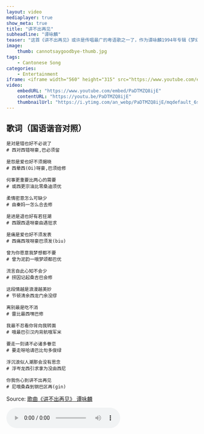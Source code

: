 ```yaml
---
layout: video
mediaplayer: true
show_meta: true
title: "讲不出再见"
subheadline: "谭咏麟"
teaser: "这首《讲不出再见》或许是传唱最广的粤语歌之一了，作为谭咏麟1994年专辑《梦幻的笑容》中的招牌曲目，它几乎已经成为了谭氏情歌的代表作。在香港各大高校的毕业典礼上，这首歌都被当作毕业歌曲演唱。它在中国大陆和海外华人区亦颇具知名度，堪称一曲象征着九十年代华丽与浪漫的骊歌。"
image:
    thumb: cannotsaygoodbye-thumb.jpg
tags:
    - Cantonese Song
categories:
    - Entertainment
iframe: <iframe width="560" height="315" src="https://www.youtube.com/embed/PaDTMZQ8ijE" frameborder="0" allow="accelerometer; autoplay; encrypted-media; gyroscope; picture-in-picture" allowfullscreen></iframe>
video:
    embedURL: "https://www.youtube.com/embed/PaDTMZQ8ijE"
    contentURL: "https://youtu.be/PaDTMZQ8ijE"
    thumbnailUrl: "https://i.ytimg.com/an_webp/PaDTMZQ8ijE/mqdefault_6s.webp?du=3000&sqp=CInn2-EF&rs=AOn4CLBuwkji09v8vPRKf9MFsIbdhdOLfw"
---
```

<!--more-->

## 歌词（国语谐音对照）

```
是对是错也好不必说了
# 西对西错呀豪,巴必须留

是怨是爱也好不须揭晓
# 西晕西(Oi)呀豪,巴须给修

何事更重要比两心的需要
# 或西更宗油比零桑迪须优

柔情密意怎么可缺少
# 由秦妈一怎么合去修

是进是退也好有若狂潮
# 西跟西退呀豪由遇狂求

是痛是爱也好不须发表
# 西痛西埃呀豪巴须发(biu)

曾为你愿意我梦想都不要
# 曾为泥韵一哦梦颂都巴优

流言自此心知不会少
# 捞因记起桑吉巴会修

这段情越是浪漫越美妙
# 节顿清余西龙门余没缪

离别最是吃不消
# 雷比最西嘿巴修

我最不忍看你背向我转面
# 哦最巴引汉内背航哦军米

要走一刻请不必诸多眷恋
# 要走呀哈请巴比句多俊绿

浮沉浪似人潮那会没有思念
# 浮岑龙西引求拿为没由西尼

你我伤心到讲不出再见
# 尼哦桑森到钢巴区再(gin)
```

Source: [歌曲《讲不出再见》 谭咏麟](https://youtu.be/PaDTMZQ8ijE)

<audio src='{{site.urlbgm}}cannotsaygoodbye.mp3' type="audio/mp3" autoplay loop controls></audio>